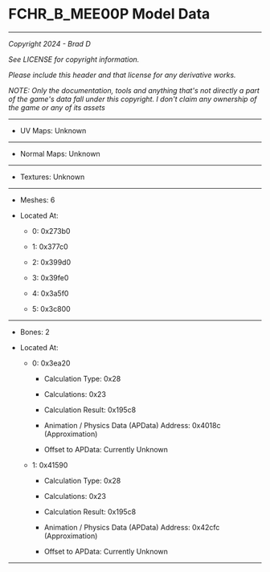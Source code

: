 # FCHR_B_MEE00P Model Data

---

*Copyright 2024 - Brad D*

*See LICENSE for copyright information.*

*Please include this header and that license for any derivative works.*

*NOTE: Only the documentation, tools and anything that's not directly a part of the game's data fall under this copyright. I don't claim any ownership of the game or any of its assets*

---


* UV Maps: Unknown

---

* Normal Maps: Unknown

---

* Textures: Unknown

---

* Meshes: 6

* Located At:

  * 0: 0x273b0

  * 1: 0x377c0

  * 2: 0x399d0

  * 3: 0x39fe0

  * 4: 0x3a5f0

  * 5: 0x3c800

---

* Bones: 2

* Located At:

  * 0: 0x3ea20

    * Calculation Type: 0x28

    * Calculations: 0x23

    * Calculation Result: 0x195c8

    * Animation / Physics Data (APData) Address: 0x4018c (Approximation)

    * Offset to APData: Currently Unknown

  * 1: 0x41590

    * Calculation Type: 0x28

    * Calculations: 0x23

    * Calculation Result: 0x195c8

    * Animation / Physics Data (APData) Address: 0x42cfc (Approximation)

    * Offset to APData: Currently Unknown

---

